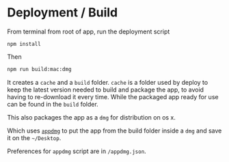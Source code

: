 
# Deployment / Build

From terminal from root of app, run the  deployment script

```
npm install 
```

Then

```bash
npm run build:mac:dmg
```

It creates a `cache` and a `build` folder. `cache` is a folder used by deploy to keep the latest version needed to build and package the app, to avoid having to re-download it every time.  While the packaged app ready for use can be found in the `build` folder.

This also packages the app as a `dmg` for distribution on os x. 

Which uses [`appdmg`](https://www.npmjs.com/package/appdmg) to put the app from the build folder inside a `dmg` and save it on the `~/Desktop`.

Preferences for `appdmg` script are in `/appdmg.json`.

